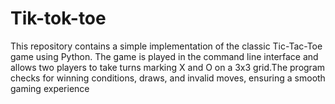 # Tik-tok-toe
This repository contains a simple implementation of the classic Tic-Tac-Toe game using Python. The game is played in the command line interface and allows two players to take turns marking X and O on a 3x3 grid.The program checks for winning conditions, draws, and invalid moves, ensuring a smooth gaming experience 

